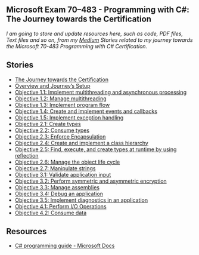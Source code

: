 **Microsoft Exam 70–483 - Programming with C#: The Journey towards the Certification**
------------------------------------------------------------------------
*I am going to store and update resources here, such as code, PDF files, Text files and so on, from my [Medium](https://medium.com/@luisdeolme) Stories related to my journey towards the Microsoft 70-483 Programming with C# Certification.*

**Stories**
-----------

 - [The Journey towards the Certification](https://medium.com/@luisdeolme/microsoft-exam-70-483-programming-with-c-the-journey-towards-the-certification-ab692498d70e)
 - [Overview and Journey’s Setup](https://medium.com/@luisdeolme/microsoft-exam-70-483-programming-with-c-overview-and-journeys-setup-3bf0df9be2c5)
 - [Objective 1.1: Implement multithreading and asynchronous processing](https://medium.com/@luisdeolme/objective-1-1-implement-multithreading-and-asynchronous-processing-de6cadb788e9)
 - [Objective 1.2: Manage multithreading](https://medium.com/@luisdeolme/microsoft-exam-70-483-programming-in-c-objective-1-2-manage-multithreading-71552e9c5293)
- [Objective 1.3: Implement program flow](https://medium.com/@luisdeolme/microsoft-exam-70-483-programming-in-c-objective-1-3-implement-program-flow-11b96142c278)
- [Objective 1.4: Create and implement events and callbacks](https://medium.com/@luisdeolme/microsoft-exam-70-483-programming-in-c-objective-1-4-create-and-implement-events-and-callbacks-44d16aaf013d)
- [Objective 1.5: Implement exception handling](https://medium.com/@luisdeolme/microsoft-exam-70-483-programming-in-c-objective-1-5-implement-exception-handling-af6350a3e7c8)
- [Objective 2.1: Create types](https://medium.com/@luisdeolme/microsoft-exam-70-483-programming-in-c-objective-2-1-create-types-dc74db8fd056)
- [Objective 2.2: Consume types](https://medium.com/@luisdeolme/microsoft-exam-70-483-programming-in-c-objective-2-2-consume-types-1e5a429dc390)
- [Objective 2.3: Enforce Encapsulation](https://medium.com/@luisdeolme/microsoft-exam-70-483-programming-in-c-objective-2-3-enforcing-encapsulation-cac0eb124e1b)
- [Objective 2.4: Create and implement a class hierarchy](https://medium.com/@luisdeolme/microsoft-exam-70-483-programming-in-c-objective-2-4-create-and-implement-a-class-hierarchy-95b3d7222369)
- [Objective 2.5: Find, execute, and create types at runtime by using reflection](https://medium.com/@luisdeolme/microsoft-exam-70-483-programming-in-c-objective-2-5-7f8193faad14)
- [Objective 2.6: Manage the object life cycle](https://medium.com/@luisdeolme/microsoft-exam-70-483-programming-in-c-objective-2-6-manage-the-object-life-cycle-40a9ece1fd0b)
- [Objective 2.7: Manipulate strings](https://medium.com/@luisdeolme/microsoft-exam-70-483-programming-in-c-objective-2-7-manipulate-strings-b3c6410a24ff)  
- [Objective 3.1: Validate application input](https://medium.com/@luisdeolme/microsoft-exam-70-483-programming-in-c-objective-3-1-validate-application-input-6dd4ffde4ada)  
- [Objective 3.2: Perform symmetric and asymmetric encryption](https://medium.com/@luisdeolme/microsoft-exam-70-483-programming-in-c-objective-3-2-7899c6a49c5c)  
- [Objective 3.3: Manage assemblies](https://medium.com/@luisdeolme/microsoft-exam-70-483-programming-in-c-objective-3-3-manage-assemblies-d3bac5ff14a9)  
- [Objective 3.4: Debug an application](https://medium.com/@luisdeolme/microsoft-exam-70-483-programming-in-c-objective-3-4-debug-an-application-cf7f36639cd2)  
- [Objective 3.5: Implement diagnostics in an application](https://medium.com/@luisdeolme/microsoft-exam-70-483-programming-in-c-objective-3-5-implement-diagnostics-in-an-application-fec9da3affba)  
- [Objective 4.1: Perform I/O Operations](https://medium.com/@luisdeolme/microsoft-exam-70-483-programming-in-c-objective-4-1-perform-i-o-operations-afd72f9c46b)  
- [Objective 4.2: Consume data](https://medium.com/@luisdeolme/microsoft-exam-70-483-programming-in-c-objective-4-2-consume-data-8342787b961d)    
  
  
**Resources**
-----------

- [C# programming guide - Microsoft Docs](https://docs.microsoft.com/en-us/dotnet/csharp/programming-guide/)
